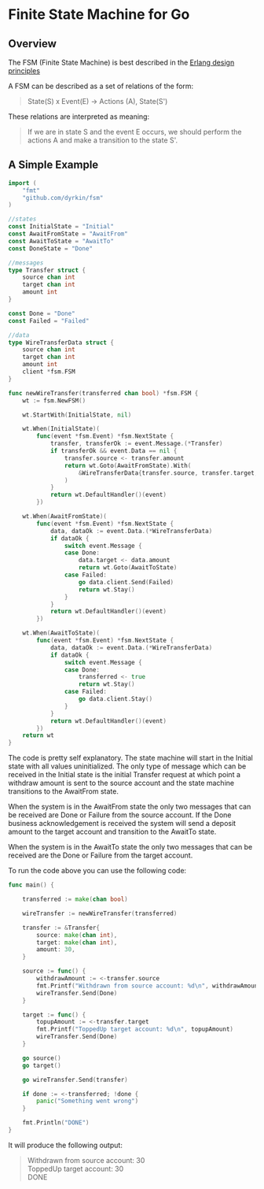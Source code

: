 # Finite State Machine for Go

## Overview

The FSM (Finite State Machine) is best described in the [Erlang design principles](http://www.erlang.org/documentation/doc-4.8.2/doc/design_principles/fsm.html)

A FSM can be described as a set of relations of the form:
> State(S) x Event(E) -> Actions (A), State(S')

These relations are interpreted as meaning:
> If we are in state S and the event E occurs, we should perform the actions A and make a transition to the state S'.

## A Simple Example

```go
import (
	"fmt"
	"github.com/dyrkin/fsm"
)

//states
const InitialState = "Initial"
const AwaitFromState = "AwaitFrom"
const AwaitToState = "AwaitTo"
const DoneState = "Done"

//messages
type Transfer struct {
	source chan int
	target chan int
	amount int
}

const Done = "Done"
const Failed = "Failed"

//data
type WireTransferData struct {
	source chan int
	target chan int
	amount int
	client *fsm.FSM
}

func newWireTransfer(transferred chan bool) *fsm.FSM {
	wt := fsm.NewFSM()

	wt.StartWith(InitialState, nil)

	wt.When(InitialState)(
		func(event *fsm.Event) *fsm.NextState {
			transfer, transferOk := event.Message.(*Transfer)
			if transferOk && event.Data == nil {
				transfer.source <- transfer.amount
				return wt.Goto(AwaitFromState).With(
					&WireTransferData{transfer.source, transfer.target, transfer.amount, wt},
				)
			}
			return wt.DefaultHandler()(event)
		})

	wt.When(AwaitFromState)(
		func(event *fsm.Event) *fsm.NextState {
			data, dataOk := event.Data.(*WireTransferData)
			if dataOk {
				switch event.Message {
				case Done:
					data.target <- data.amount
					return wt.Goto(AwaitToState)
				case Failed:
					go data.client.Send(Failed)
					return wt.Stay()
				}
			}
			return wt.DefaultHandler()(event)
		})

	wt.When(AwaitToState)(
		func(event *fsm.Event) *fsm.NextState {
			data, dataOk := event.Data.(*WireTransferData)
			if dataOk {
				switch event.Message {
				case Done:
					transferred <- true
					return wt.Stay()
				case Failed:
					go data.client.Stay()
				}
			}
			return wt.DefaultHandler()(event)
		})
	return wt
}
```

The code is pretty self explanatory. The state machine will start in the Initial state with all values uninitialized. The only type of message which can be received in the Initial state is the initial Transfer request at which point a withdraw amount is sent to the source account and the state machine transitions to the AwaitFrom state.

When the system is in the AwaitFrom state the only two messages that can be received are Done or Failure from the source account. If the Done business acknowledgement is received the system will send a deposit amount to the target account and transition to the AwaitTo state.

When the system is in the AwaitTo state the only two messages that can be received are the Done or Failure from the target account.

To run the code above you can use the following code:

```go
func main() {

	transferred := make(chan bool)

	wireTransfer := newWireTransfer(transferred)

	transfer := &Transfer{
		source: make(chan int),
		target: make(chan int),
		amount: 30,
	}

	source := func() {
		withdrawAmount := <-transfer.source
		fmt.Printf("Withdrawn from source account: %d\n", withdrawAmount)
		wireTransfer.Send(Done)
	}

	target := func() {
		topupAmount := <-transfer.target
		fmt.Printf("ToppedUp target account: %d\n", topupAmount)
		wireTransfer.Send(Done)
	}

	go source()
	go target()

	go wireTransfer.Send(transfer)

	if done := <-transferred; !done {
		panic("Something went wrong")
	}

	fmt.Println("DONE")
}
```

It will produce the following output:

> Withdrawn from source account: 30  
ToppedUp target account: 30  
DONE